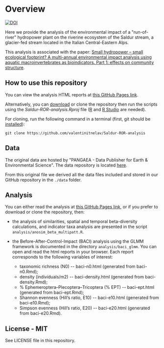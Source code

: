 # Overview

[![DOI](https://zenodo.org/badge/DOI/10.5281/zenodo.6686873.svg)](https://doi.org/10.5281/zenodo.6686873)

Here we provide the analysis of the environmental impact of a "run-of-river" hydropower plant on the riverine ecosystem of the Saldur stream, a glacier-fed stream located in the Italian Central-Eastern Alps. 

This analysis is associated with the paper: [Small hydropower – small ecological footprint? A multi-annual environmental impact analysis using aquatic macroinvertebrates as bioindicators. Part 1: effects on community structure][1].

[1]: https://www.frontiersin.org/articles/10.3389/fenvs.2022.902603/abstract

## How to use this repository

You can view the analysis HTML reports at [this GitHub Pages link][2].

Alternatively, you can [download][3] or clone the repository then run the scripts using the *Saldur-ROR-analysis.Rproj* file ([R][4] and [R Studio][5] are needed).

For cloning, run the following command in a terminal (first, git should be [installed][6]):

```
git clone https://github.com/valentinitnelav/Saldur-ROR-analysis
```

[2]: https://valentinitnelav.github.io/Saldur-ROR-analysis/
[3]: https://github.com/valentinitnelav/Saldur-ROR-analysis/archive/main.zip
[4]: https://www.r-project.org/
[5]: https://www.rstudio.com/products/rstudio/download/
[6]: https://git-scm.com/downloads

## Data

The original data are hosted by "PANGAEA - Data Publisher for Earth & Environmental Science". The data repository is located [here][7].

From this original file we derived all the data files included and stored in our GitHub repository in the `./data` folder.

[7]: https://doi.pangaea.de/10.1594/PANGAEA.922524

## Analysis

You can either read the analysis at [this GitHub Pages link][2], or if you prefer to download or clone the repository, then:

- the analysis of similarities, spatial and temporal beta-diversity calculations, and indicator taxa analysis are presented in the script `analysis/anosim_beta_multipatt.R`.
- the Before-After-Control-Impact (BACI) analysis using the GLMM framework is documented in the directory `analysis/baci_glmm`. You can open and read the html reports in your browser. Each report corresponds to the following variables of interest:

  - taxonomic richness (N0) -- baci-n0.html (generated from baci-n0.Rmd);
  - density (individuals/m2) -- baci-density.html (generated from baci-density.Rmd);
  - % Ephemeroptera–Plecoptera–Tricoptera (% EPT) -- baci-ept.html (generated from baci-ept.Rmd);
  - Shannon evenness (Hill’s ratio, E10) -- baci-e10.html (generated from baci-e10.Rmd);
  - Simpson evenness (Hill’s ratio, E20) -- baci-e20.html (generated from baci-e20.Rmd).

## License - MIT

See LICENSE file in this repository.
